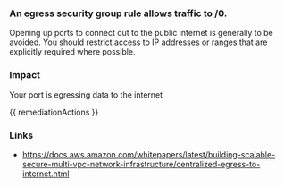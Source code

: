 
### An egress security group rule allows traffic to /0.

Opening up ports to connect out to the public internet is generally to be avoided. You should restrict access to IP addresses or ranges that are explicitly required where possible.

### Impact
Your port is egressing data to the internet

<!-- DO NOT CHANGE -->
{{ remediationActions }}

### Links
- https://docs.aws.amazon.com/whitepapers/latest/building-scalable-secure-multi-vpc-network-infrastructure/centralized-egress-to-internet.html
        